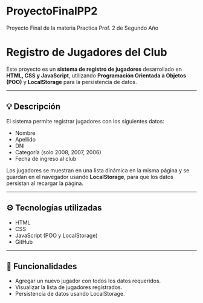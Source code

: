 # ProyectoFinalPP2
Proyecto Final de la materia Practica Prof. 2 de Segundo Año

# Registro de Jugadores del Club

Este proyecto es un **sistema de registro de jugadores** desarrollado en **HTML, CSS y JavaScript**, utilizando **Programación Orientada a Objetos (POO)** y **LocalStorage** para la persistencia de datos.

---

## 💡 Descripción

El sistema permite registrar jugadores con los siguientes datos:  

- Nombre  
- Apellido  
- DNI  
- Categoría (solo 2008, 2007, 2006)  
- Fecha de ingreso al club  

Los jugadores se muestran en una lista dinámica en la misma página y se guardan en el navegador usando **LocalStorage**, para que los datos persistan al recargar la página.  

---

## ⚙️ Tecnologías utilizadas

- HTML
- CSS
- JavaScript (POO y LocalStorage)  
- GitHub 

---

## 📝 Funcionalidades

- Agregar un nuevo jugador con todos los datos requeridos.  
- Visualizar la lista de jugadores registrados.  
- Persistencia de datos usando LocalStorage.  



